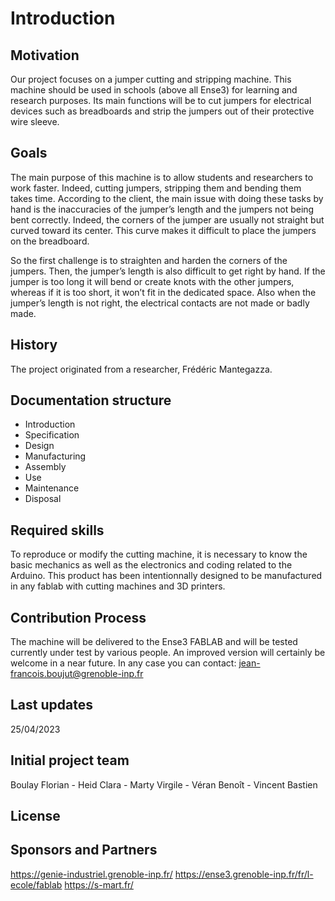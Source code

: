 # Introduction

## Motivation

Our project focuses on a jumper cutting and stripping machine.
This machine should be used in schools (above all Ense3) for learning and research purposes.
Its main functions will be to cut jumpers for electrical devices such as breadboards and strip the jumpers out of their protective wire sleeve.

## Goals

The main purpose of this machine is to allow students and researchers to work faster.
Indeed, cutting jumpers, stripping them and bending them takes time.
According to the client, the main issue with doing these tasks by hand is the inaccuracies of the jumper’s length and the jumpers not being bent correctly.
Indeed, the corners of the jumper are usually not straight but curved toward its center. This curve makes it difficult to place the jumpers on the breadboard. 

So the first challenge is to straighten and harden the corners of the jumpers.
Then, the jumper’s length is also difficult to get right by hand.
If the jumper is too long it will bend or create knots with the other jumpers, whereas if it is too short, it won’t fit in the dedicated space.
Also when the jumper’s length is not right, the electrical contacts are not made or badly made.

## History

The project originated from a researcher, Frédéric Mantegazza.

## Documentation structure

- Introduction
- Specification
- Design 
- Manufacturing
- Assembly
- Use
- Maintenance
- Disposal

## Required skills

To reproduce or modify the cutting machine, it is necessary to know the basic mechanics as well as the electronics and coding related to the Arduino.
This product has been intentionnally designed to be manufactured in any fablab with cutting machines and 3D printers.

## Contribution Process

The machine will be delivered to the Ense3 FABLAB and will be tested currently under test by various people.
An improved version will certainly be welcome in a near future.
In any case you can contact: jean-francois.boujut@grenoble-inp.fr

## Last updates 

25/04/2023

## Initial project team

Boulay Florian - Heid Clara - Marty Virgile - Véran Benoît - Vincent Bastien



## License


## Sponsors and Partners

https://genie-industriel.grenoble-inp.fr/
https://ense3.grenoble-inp.fr/fr/l-ecole/fablab
https://s-mart.fr/
